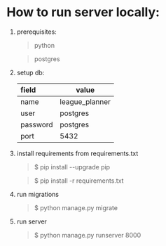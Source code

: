 # How to run server locally:

1. prerequisites:
   >python
   
   >postgres

2. setup db:

    | **field** | **value**     |
    |:----------|---------------|
    | name      | league_planner |
    | user      | postgres      |
    | password  | postgres      |
    | port      | 5432          |

3. install requirements from requirements.txt
   >$ pip install --upgrade pip
    
   >$ pip install -r requirements.txt

4. run migrations 
   >$ python manage.py migrate

5. run server
   >$ python manage.py runserver 8000